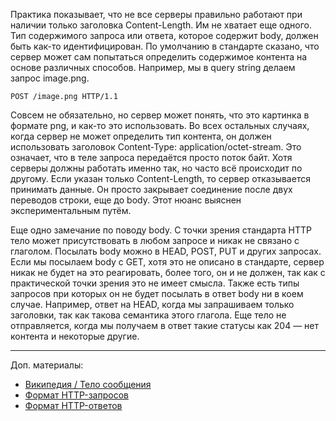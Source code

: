 Практика показывает, что не все серверы правильно работают при наличии только заголовка Content-Length. Им не хватает еще одного. Тип содержимого запроса или ответа, которое содержит body, должен быть как-то идентифицирован. По умолчанию в стандарте сказано, что сервер может сам попытаться определить содержимое контента на основе различных способов. Например, мы в query string делаем запрос image.png.
```
POST /image.png HTTP/1.1
```
Совсем не обязательно, но сервер может понять, что это картинка в формате png, и как-то это использовать. Во всех остальных случаях, когда сервер не может определить тип контента, он должен использовать заголовок Content-Type: application/octet-stream. Это означает, что в теле запроса передаётся просто поток байт. Хотя серверы должны работать именно так, но часто всё происходит по другому. Если указан только Content-Length, то сервер отказывается принимать данные. Он просто закрывает соединение после двух переводов строки, еще до body. Этот нюанс выяснен экспериментальным путём.

Еще одно замечание по поводу body. С точки зрения стандарта HTTP тело может присутствовать в любом запросе и никак не связано с глаголом. Посылать body можно в HEAD, POST, PUT и других запросах. Если мы посылаем body с GET, хотя это не описано в стандарте, сервер никак не будет на это реагировать, более того, он и не должен, так как с практической точки зрения это не имеет смысла. Также есть типы запросов при которых он не будет посылать в ответ body ни в коем случае. Например, ответ на HEAD, когда мы запрашиваем только заголовки, так как такова семантика этого глагола. Еще тело не отправляется, когда мы получаем в ответ такие статусы как 204 — нет контента и некоторые другие.

---

Доп. материалы:
- [Википедия / Тело сообщения](https://ru.wikipedia.org/wiki/HTTP#.D0.A2.D0.B5.D0.BB.D0.BE_.D1.81.D0.BE.D0.BE.D0.B1.D1.89.D0.B5.D0.BD.D0.B8.D1.8F)
- [Формат HTTP-запросов](http://citforum.ru/internet/cgi_tut/rqst.shtml)
- [Формат HTTP-ответов](http://citforum.ru/internet/cgi_tut/spns.shtml)
